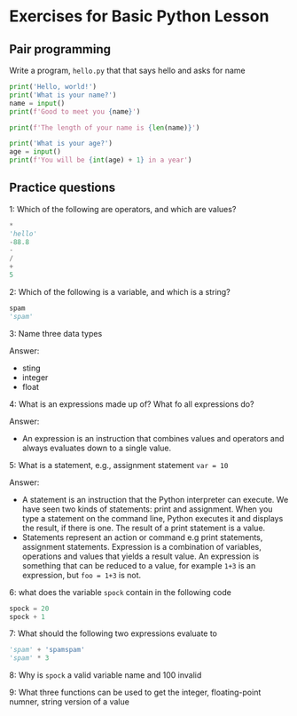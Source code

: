 # Exercises for Basic Python Lesson #

## Pair programming ##

Write a program, `hello.py` that that says hello and asks for name

```py
print('Hello, world!')
print('What is your name?')
name = input()
print(f'Good to meet you {name}')

print(f'The length of your name is {len(name)}')

print('What is your age?')
age = input()
print(f'You will be {int(age) + 1} in a year')
```

## Practice questions ##

1: Which of the following are operators, and which are values?

```py
*
'hello'
-88.8
-
/
+
5
```

2: Which of the following is a variable, and which is a string?

```py
spam
'spam'
```

3: Name three data types

Answer:
- sting
- integer
- float

4: What is an expressions made up of? What fo all expressions do?

Answer:
- An expression is an instruction that combines values and operators and always evaluates down to a single value.


5: What is a statement, e.g., assignment statement `var = 10`

Answer:

- A statement is an instruction that the Python interpreter can execute. We have seen two kinds of statements: print and assignment. When you type a statement on the command line, Python executes it and displays the result, if there is one. The result of a print statement is a value.
- Statements represent an action or command e.g print statements, assignment statements. Expression is a combination of variables, operations and values that yields a result value. An expression is something that can be reduced to a value, for example `1+3` is an expression, but `foo = 1+3` is not.

6: what does the variable `spock` contain in the following code

```py
spock = 20
spock + 1
```

7: What should the following two expressions evaluate to

```py
'spam' + 'spamspam'
'spam' * 3
```

8: Why is `spock` a valid variable name and 100 invalid

9: What three functions can be used to get the integer, floating-point numner, string version of a value